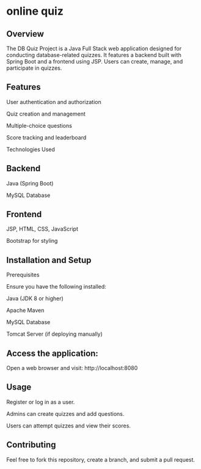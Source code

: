 # online quiz

## Overview

The DB Quiz Project is a Java Full Stack web application designed for conducting database-related quizzes. It features a backend built with Spring Boot and a frontend using JSP. Users can create, manage, and participate in quizzes.

## Features

User authentication and authorization

Quiz creation and management

Multiple-choice questions

Score tracking and leaderboard

Technologies Used

## Backend

Java (Spring Boot)

MySQL Database

## Frontend

JSP, HTML, CSS, JavaScript

Bootstrap for styling

## Installation and Setup

Prerequisites

Ensure you have the following installed:

Java (JDK 8 or higher)

Apache Maven

MySQL Database

Tomcat Server (if deploying manually)

## Access the application:

Open a web browser and visit: http://localhost:8080

## Usage

Register or log in as a user.

Admins can create quizzes and add questions.

Users can attempt quizzes and view their scores.

## Contributing

Feel free to fork this repository, create a branch, and submit a pull request.
